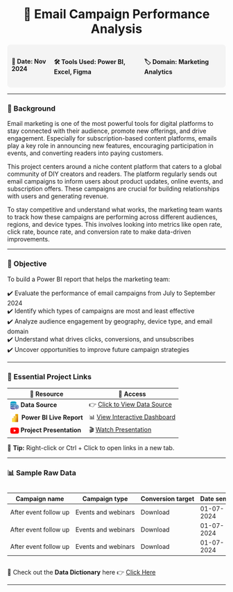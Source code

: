 <h1 align="center">📧 Email Campaign Performance Analysis </h1>

<div style="display: flex; justify-content: space-between; padding: 10px; background-color: #f4f4f4; border-radius: 8px;">
  <h4>📅 Date: Nov 2024</h4>
  <h4>🛠️ Tools Used: Power BI, Excel, Figma</h4>
  <h4>🏷️ Domain: Marketing Analytics</h4>
</div>

---

### 📌 Background

Email marketing is one of the most powerful tools for digital platforms to stay connected with their audience, promote new offerings, and drive engagement. Especially for subscription-based content platforms, emails play a key role in announcing new features, encouraging participation in events, and converting readers into paying customers.

This project centers around a niche content platform that caters to a global community of DIY creators and readers. The platform regularly sends out email campaigns to inform users about product updates, online events, and subscription offers. These campaigns are crucial for building relationships with users and generating revenue.

To stay competitive and understand what works, the marketing team wants to track how these campaigns are performing across different audiences, regions, and device types. This involves looking into metrics like open rate, click rate, bounce rate, and conversion rate to make data-driven improvements.

---

### 🎯 Objective

To build a Power BI report that helps the marketing team:

✔️ Evaluate the performance of email campaigns from July to September 2024  
✔️ Identify which types of campaigns are most and least effective  
✔️ Analyze audience engagement by geography, device type, and email domain  
✔️ Understand what drives clicks, conversions, and unsubscribes  
✔️ Uncover opportunities to improve future campaign strategies

---

###  📂 Essential Project Links  

| 🧭 Resource | 🔗 Access |
|------------|----------|
| <img src="https://github.com/Chakradhar-M/PBI_Images/blob/main/Portfolio_Icons/database.png?raw=true" width="20" style="vertical-align:middle;"> **Data Source** | 👉 [Click to View Data Source](https://zoomcharts.com/en/microsoft-power-bi-custom-visuals/challenges/fp20-analytics-october-2024) |
| <img src="https://github.com/Chakradhar-M/PBI_Images/blob/main/Portfolio_Icons/power-bi.png?raw=true" width="22" style="vertical-align:middle;"> **Power BI Live Report** | 📊 [View Interactive Dashboard](https://app.powerbi.com/view?r=eyJrIjoiYmRkZTlkZTUtNTU2NC00MzViLWEyZWMtODRkNzcyYjNmYzk2IiwidCI6IjQ2NTRiNmYxLTBlNDctNDU3OS1hOGExLTAyZmU5ZDk0M2M3YiIsImMiOjl9) |
| <img src="https://github.com/Chakradhar-M/PBI_Images/blob/main/Portfolio_Icons/youtube.png?raw=true" width="20" style="vertical-align:middle;"> **Project Presentation** | 🎬 [Watch Presentation](#) |

📌 **Tip:** Right-click or Ctrl + Click to open links in a new tab.

---

### 📊 Sample Raw Data

<div style="overflow-x:auto;">

<table>
  <thead>
    <tr>
      <th>Campaign&nbsp;name</th>
      <th>Campaign&nbsp;type</th>
      <th>Conversion&nbsp;target</th>
      <th>Date&nbsp;sent</th>
      <th>client_email</th>
      <th>client&nbsp;segment</th>
      <th>country</th>
      <th>country&nbsp;latitude</th>
      <th>country&nbsp;longitude</th>
      <th>device</th>
      <th>clicked</th>
      <th>bounced</th>
      <th>opened</th>
      <th>unsubscribed</th>
      <th>conversion</th>
    </tr>
  </thead>
  <tbody>
    <tr>
      <td>After&nbsp;event&nbsp;follow&nbsp;up</td>
      <td>Events&nbsp;and&nbsp;webinars</td>
      <td>Download</td>
      <td>01-07-2024</td>
      <td>5zk9b92@gmail.com</td>
      <td>Lead</td>
      <td>India</td>
      <td>20.593684</td>
      <td>78.96288</td>
      <td></td>
      <td>0</td>
      <td>0</td>
      <td>0</td>
      <td>0</td>
      <td>0</td>
    </tr>
    <tr>
      <td>After&nbsp;event&nbsp;follow&nbsp;up</td>
      <td>Events&nbsp;and&nbsp;webinars</td>
      <td>Download</td>
      <td>01-07-2024</td>
      <td>vh3xwzwkk3@yahoo.com</td>
      <td>Customer</td>
      <td>Afghanistan</td>
      <td>33.93911</td>
      <td>67.709953</td>
      <td></td>
      <td>0</td>
      <td>1</td>
      <td>0</td>
      <td>0</td>
      <td>0</td>
    </tr>
    <tr>
      <td>After&nbsp;event&nbsp;follow&nbsp;up</td>
      <td>Events&nbsp;and&nbsp;webinars</td>
      <td>Download</td>
      <td>01-07-2024</td>
      <td>5s00qu@yahoo.com</td>
      <td>Customer</td>
      <td>Argentina</td>
      <td>-38.416097</td>
      <td>-63.616672</td>
      <td></td>
      <td>0</td>
      <td>0</td>
      <td>0</td>
      <td>0</td>
      <td>0</td>
    </tr>
  </tbody>
</table>

</div>

🔗 Check out the **Data Dictionary** here 👉 [Click Here](https://github.com/Chakradhar-M/Email-Campaign-Analysis-11-24/blob/main/dataset/data_dictionary.md)

---
